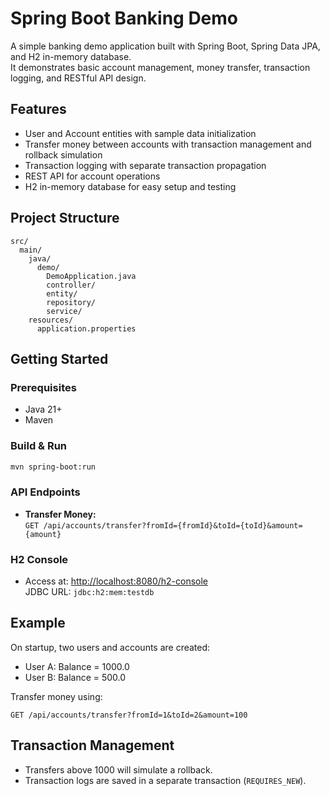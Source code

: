 # Spring Boot Banking Demo

A simple banking demo application built with Spring Boot, Spring Data JPA, and H2 in-memory database.  
It demonstrates basic account management, money transfer, transaction logging, and RESTful API design.

## Features

- User and Account entities with sample data initialization
- Transfer money between accounts with transaction management and rollback simulation
- Transaction logging with separate transaction propagation
- REST API for account operations
- H2 in-memory database for easy setup and testing

## Project Structure

```
src/
  main/
    java/
      demo/
        DemoApplication.java
        controller/
        entity/
        repository/
        service/
    resources/
      application.properties
```

## Getting Started

### Prerequisites

- Java 21+
- Maven

### Build & Run

```sh
mvn spring-boot:run
```

### API Endpoints

- **Transfer Money:**  
  `GET /api/accounts/transfer?fromId={fromId}&toId={toId}&amount={amount}`

### H2 Console

- Access at: [http://localhost:8080/h2-console](http://localhost:8080/h2-console)  
  JDBC URL: `jdbc:h2:mem:testdb`

## Example

On startup, two users and accounts are created:

- User A: Balance = 1000.0
- User B: Balance = 500.0

Transfer money using:

```
GET /api/accounts/transfer?fromId=1&toId=2&amount=100
```

## Transaction Management

- Transfers above 1000 will simulate a rollback.
- Transaction logs are saved in a separate transaction (`REQUIRES_NEW`).

